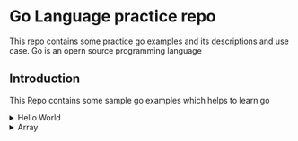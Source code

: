 # **Go Language practice repo**
  This repo contains some practice go examples and its descriptions and use case.
  Go is an opern source programming language  
## **Introduction**
   This Repo contains some sample go  examples which helps to learn go
   <details>
       <summary>Hello World</summary>
       This sample [hellow world](https://github.com/janraj/Golang/blob/master/helloworld.go) program which just print hello world on screen.
   </details>
   <details>
       <summary>Array</summary>
       This sample [array]((https://github.com/janraj/Golang/blob/master/array.go)) program which just print hello world on screen.
   </details>

